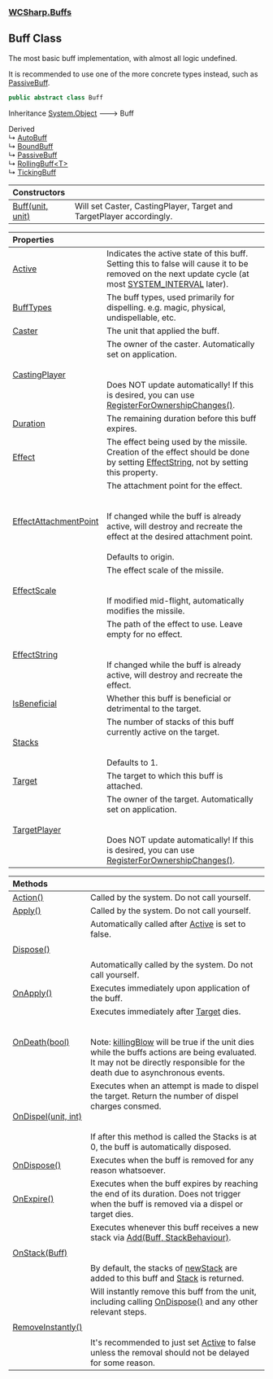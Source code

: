 ### [WCSharp.Buffs](WCSharp.Buffs.md 'WCSharp.Buffs')

## Buff Class

The most basic buff implementation, with almost all logic undefined.  
  
It is recommended to use one of the more concrete types instead, such as [PassiveBuff](WCSharp.Buffs.PassiveBuff.md 'WCSharp.Buffs.PassiveBuff').

```csharp
public abstract class Buff
```

Inheritance [System.Object](https://docs.microsoft.com/en-us/dotnet/api/System.Object 'System.Object') &#129106; Buff

Derived  
&#8627; [AutoBuff](WCSharp.Buffs.AutoBuff.md 'WCSharp.Buffs.AutoBuff')  
&#8627; [BoundBuff](WCSharp.Buffs.BoundBuff.md 'WCSharp.Buffs.BoundBuff')  
&#8627; [PassiveBuff](WCSharp.Buffs.PassiveBuff.md 'WCSharp.Buffs.PassiveBuff')  
&#8627; [RollingBuff&lt;T&gt;](WCSharp.Buffs.RollingBuff_T_.md 'WCSharp.Buffs.RollingBuff<T>')  
&#8627; [TickingBuff](WCSharp.Buffs.TickingBuff.md 'WCSharp.Buffs.TickingBuff')

| Constructors | |
| :--- | :--- |
| [Buff(unit, unit)](WCSharp.Buffs.Buff.Buff(War3Api.Common.unit,War3Api.Common.unit).md 'WCSharp.Buffs.Buff.Buff(War3Api.Common.unit, War3Api.Common.unit)') | Will set Caster, CastingPlayer, Target and TargetPlayer accordingly. |

| Properties | |
| :--- | :--- |
| [Active](WCSharp.Buffs.Buff.Active.md 'WCSharp.Buffs.Buff.Active') | Indicates the active state of this buff. Setting this to false will cause it to be removed on the next update cycle (at most [SYSTEM_INTERVAL](../WCSharp.Events/WCSharp.Events.PeriodicEvents.SYSTEM_INTERVAL.md 'WCSharp.Events.PeriodicEvents.SYSTEM_INTERVAL') later). |
| [BuffTypes](WCSharp.Buffs.Buff.BuffTypes.md 'WCSharp.Buffs.Buff.BuffTypes') | The buff types, used primarily for dispelling. e.g. magic, physical, undispellable, etc. |
| [Caster](WCSharp.Buffs.Buff.Caster.md 'WCSharp.Buffs.Buff.Caster') | The unit that applied the buff. |
| [CastingPlayer](WCSharp.Buffs.Buff.CastingPlayer.md 'WCSharp.Buffs.Buff.CastingPlayer') | The owner of the caster. Automatically set on application.<br/><br/><br/>Does NOT update automatically! If this is desired, you can use [RegisterForOwnershipChanges()](WCSharp.Buffs.BuffSystem.RegisterForOwnershipChanges().md 'WCSharp.Buffs.BuffSystem.RegisterForOwnershipChanges()'). |
| [Duration](WCSharp.Buffs.Buff.Duration.md 'WCSharp.Buffs.Buff.Duration') | The remaining duration before this buff expires. |
| [Effect](WCSharp.Buffs.Buff.Effect.md 'WCSharp.Buffs.Buff.Effect') | The effect being used by the missile. Creation of the effect should be done by setting [EffectString](WCSharp.Buffs.Buff.EffectString.md 'WCSharp.Buffs.Buff.EffectString'), not by setting this property. |
| [EffectAttachmentPoint](WCSharp.Buffs.Buff.EffectAttachmentPoint.md 'WCSharp.Buffs.Buff.EffectAttachmentPoint') | The attachment point for the effect.<br/><br/><br/>If changed while the buff is already active, will destroy and recreate the effect at the desired attachment point.<br/><br/>Defaults to origin. |
| [EffectScale](WCSharp.Buffs.Buff.EffectScale.md 'WCSharp.Buffs.Buff.EffectScale') | The effect scale of the missile.<br/><br/><br/>If modified mid-flight, automatically modifies the missile. |
| [EffectString](WCSharp.Buffs.Buff.EffectString.md 'WCSharp.Buffs.Buff.EffectString') | The path of the effect to use. Leave empty for no effect.<br/><br/><br/>If changed while the buff is already active, will destroy and recreate the effect. |
| [IsBeneficial](WCSharp.Buffs.Buff.IsBeneficial.md 'WCSharp.Buffs.Buff.IsBeneficial') | Whether this buff is beneficial or detrimental to the target. |
| [Stacks](WCSharp.Buffs.Buff.Stacks.md 'WCSharp.Buffs.Buff.Stacks') | The number of stacks of this buff currently active on the target.<br/><br/><br/>Defaults to 1. |
| [Target](WCSharp.Buffs.Buff.Target.md 'WCSharp.Buffs.Buff.Target') | The target to which this buff is attached. |
| [TargetPlayer](WCSharp.Buffs.Buff.TargetPlayer.md 'WCSharp.Buffs.Buff.TargetPlayer') | The owner of the target. Automatically set on application.<br/><br/><br/>Does NOT update automatically! If this is desired, you can use [RegisterForOwnershipChanges()](WCSharp.Buffs.BuffSystem.RegisterForOwnershipChanges().md 'WCSharp.Buffs.BuffSystem.RegisterForOwnershipChanges()'). |

| Methods | |
| :--- | :--- |
| [Action()](WCSharp.Buffs.Buff.Action().md 'WCSharp.Buffs.Buff.Action()') | Called by the system. Do not call yourself. |
| [Apply()](WCSharp.Buffs.Buff.Apply().md 'WCSharp.Buffs.Buff.Apply()') | Called by the system. Do not call yourself. |
| [Dispose()](WCSharp.Buffs.Buff.Dispose().md 'WCSharp.Buffs.Buff.Dispose()') | Automatically called after [Active](WCSharp.Buffs.Buff.Active.md 'WCSharp.Buffs.Buff.Active') is set to false.<br/><br/><br/>Automatically called by the system. Do not call yourself. |
| [OnApply()](WCSharp.Buffs.Buff.OnApply().md 'WCSharp.Buffs.Buff.OnApply()') | Executes immediately upon application of the buff. |
| [OnDeath(bool)](WCSharp.Buffs.Buff.OnDeath(bool).md 'WCSharp.Buffs.Buff.OnDeath(bool)') | Executes immediately after [Target](WCSharp.Buffs.Buff.Target.md 'WCSharp.Buffs.Buff.Target') dies.<br/><br/><br/>Note: [killingBlow](WCSharp.Buffs.Buff.OnDeath(bool).md#WCSharp.Buffs.Buff.OnDeath(bool).killingBlow 'WCSharp.Buffs.Buff.OnDeath(bool).killingBlow') will be true if the unit dies while the buffs actions are being evaluated.<br/>            It may not be directly responsible for the death due to asynchronous events. |
| [OnDispel(unit, int)](WCSharp.Buffs.Buff.OnDispel(War3Api.Common.unit,int).md 'WCSharp.Buffs.Buff.OnDispel(War3Api.Common.unit, int)') | Executes when an attempt is made to dispel the target. Return the number of dispel charges consmed.<br/><br/><br/>If after this method is called the Stacks is at 0, the buff is automatically disposed. |
| [OnDispose()](WCSharp.Buffs.Buff.OnDispose().md 'WCSharp.Buffs.Buff.OnDispose()') | Executes when the buff is removed for any reason whatsoever. |
| [OnExpire()](WCSharp.Buffs.Buff.OnExpire().md 'WCSharp.Buffs.Buff.OnExpire()') | Executes when the buff expires by reaching the end of its duration. Does not trigger when the buff is removed via a dispel or target dies. |
| [OnStack(Buff)](WCSharp.Buffs.Buff.OnStack(WCSharp.Buffs.Buff).md 'WCSharp.Buffs.Buff.OnStack(WCSharp.Buffs.Buff)') | Executes whenever this buff receives a new stack via [Add(Buff, StackBehaviour)](WCSharp.Buffs.BuffSystem.Add(WCSharp.Buffs.Buff,WCSharp.Buffs.StackBehaviour).md 'WCSharp.Buffs.BuffSystem.Add(WCSharp.Buffs.Buff, WCSharp.Buffs.StackBehaviour)').<br/><br/><br/>By default, the stacks of [newStack](WCSharp.Buffs.Buff.OnStack(WCSharp.Buffs.Buff).md#WCSharp.Buffs.Buff.OnStack(WCSharp.Buffs.Buff).newStack 'WCSharp.Buffs.Buff.OnStack(WCSharp.Buffs.Buff).newStack') are added to this buff and [Stack](WCSharp.Buffs.StackResult.md#WCSharp.Buffs.StackResult.Stack 'WCSharp.Buffs.StackResult.Stack') is returned. |
| [RemoveInstantly()](WCSharp.Buffs.Buff.RemoveInstantly().md 'WCSharp.Buffs.Buff.RemoveInstantly()') | Will instantly remove this buff from the unit, including calling [OnDispose()](WCSharp.Buffs.Buff.OnDispose().md 'WCSharp.Buffs.Buff.OnDispose()') and any other relevant steps.<br/><br/><br/>It's recommended to just set [Active](WCSharp.Buffs.Buff.Active.md 'WCSharp.Buffs.Buff.Active') to false unless the removal should not be delayed for some reason. |
